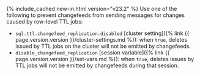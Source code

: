 {% include_cached new-in.html version="v23.2" %} Use one of the following to prevent changefeeds from sending messages for changes caused by row-level TTL jobs:

- `sql.ttl.changefeed_replication.disabled` [cluster setting]({% link {{ page.version.version }}/cluster-settings.md %}): when `true`, deletes issued by TTL jobs on the cluster will not be emitted by changefeeds.
- `disable_changefeed_replication` [session variable]({% link {{ page.version.version }}/set-vars.md %}): when `true`, deletes issues by TTL jobs will not be emitted by changefeeds during that session.